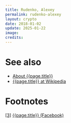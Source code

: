 ```yaml
---
title: Rudenko, Alexey
permalink: rudenko-alexey
layout: crypto
date: 2018-01-02
update: 2025-01-22
image:
credits:
---
```


# See also

+ [About {{page.title}}](index)
+ [{{page.title}} at Wikipedia](index)

# Footnotes

[[3]](#a3) <span id="f3"></span> [{{page.title}} (Facebook)](index)
